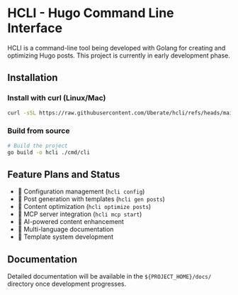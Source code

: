 # HCLI - Hugo Command Line Interface

HCLI is a command-line tool being developed with Golang for creating and optimizing Hugo posts. This project is currently in early development phase.

## Installation

### Install with curl (Linux/Mac)
```bash
curl -sSL https://raw.githubusercontent.com/Uberate/hcli/refs/heads/main/scripts/install_mac.sh | bash
```

### Build from source
```bash
# Build the project
go build -o hcli ./cmd/cli
```

## Feature Plans and Status

- 🔄 Configuration management (`hcli config`)
- 🔄 Post generation with templates (`hcli gen posts`)
- 🔄 Content optimization (`hcli optimize posts`)
- 🔄 MCP server integration (`hcli mcp start`)
- 🔄 AI-powered content enhancement
- 🔄 Multi-language documentation
- 🔄 Template system development

## Documentation

Detailed documentation will be available in the `${PROJECT_HOME}/docs/` directory once development progresses.